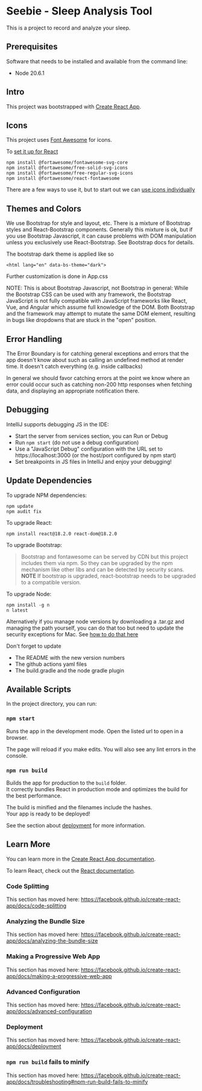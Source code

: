 # Seebie - Sleep Analysis Tool

This is a project to record and analyze your sleep.

## Prerequisites

Software that needs to be installed and available from the command line:

* Node 20.6.1


## Intro

This project was bootstrapped with [Create React App](https://github.com/facebook/create-react-app).

## Icons

This project uses [Font Awesome](https://fontawesome.com) for icons.

To [set it up for React](https://fontawesome.com/docs/web/use-with/react/)

    npm install @fortawesome/fontawesome-svg-core
    npm install @fortawesome/free-solid-svg-icons
    npm install @fortawesome/free-regular-svg-icons
    npm install @fortawesome/react-fontawesome

There are a few ways to use it, but to start out we can [use icons individually](https://fontawesome.com/docs/web/use-with/react/add-icons#add-individual-icons-explicitly)


## Themes and Colors

We use Bootstrap for style and layout, etc. There is a mixture of Bootstrap styles and React-Bootstrap components.
Generally this mixture is ok, but if you use Bootstrap Javascript, it can cause problems with DOM manipulation
unless you exclusively use React-Bootstrap. See Bootstrap docs for details.

The bootstrap dark theme is applied like so

    <html lang="en" data-bs-theme="dark">

Further customization is done in App.css

NOTE: This is about Bootstrap Javascript, not Bootstrap in general:
While the Bootstrap CSS can be used with any framework, 
the Bootstrap JavaScript is not fully compatible with JavaScript frameworks like 
React, Vue, and Angular which assume full knowledge of the DOM. Both Bootstrap 
and the framework may attempt to mutate the same DOM element, 
resulting in bugs like dropdowns that are stuck in the "open" position.



## Error Handling

The Error Boundary is for catching general exceptions and errors that the app doesn't know about
such as calling an undefined method at render time. It doesn't catch everything (e.g. inside callbacks)

In general we should favor catching errors at the point we know where an error could occur
such as catching non-200 http responses when fetching data, and displaying an appropriate notification there.

## Debugging

IntelliJ supports debugging JS in the IDE:
- Start the server from services section, you can Run or Debug
- Run `npm start` (do not use a debug configuration)
- Use a "JavaScript Debug" configuration with the URL set to https://localhost:3000
  (or the host/port configured by npm start)
- Set breakpoints in JS files in IntelliJ and enjoy your debugging!

## Update Dependencies

To upgrade NPM dependencies:

    npm update
    npm audit fix

To upgrade React: 

    npm install react@18.2.0 react-dom@18.2.0

To upgrade Bootstrap:

> Bootstrap and fontawesome can be served by CDN
but this project includes them via npm.
So they can be upgraded by the npm mechanism like other libs
and can be detected by security scans.
**NOTE** If bootstrap is upgraded, react-bootstrap needs to be upgraded to a compatible version.

To upgrade Node:

    npm install -g n
    n latest

Alternatively if you manage node versions by downloading a .tar.gz 
and managing the path yourself, you can do that too 
but need to update the security exceptions for Mac.
See [how to do that here](https://support.apple.com/guide/mac-help/apple-cant-check-app-for-malicious-software-mchleab3a043/mac)

Don't forget to update 
- The README with the new version numbers
- The github actions yaml files
- The build.gradle and the node gradle plugin


## Available Scripts

In the project directory, you can run:

### `npm start`

Runs the app in the development mode.
Open the listed url to open in a browser.

The page will reload if you make edits.
You will also see any lint errors in the console.

### `npm run build`

Builds the app for production to the `build` folder.<br />
It correctly bundles React in production mode and optimizes the build for the best performance.

The build is minified and the filenames include the hashes.<br />
Your app is ready to be deployed!

See the section about [deployment](https://facebook.github.io/create-react-app/docs/deployment) for more information.


## Learn More

You can learn more in the [Create React App documentation](https://facebook.github.io/create-react-app/docs/getting-started).

To learn React, check out the [React documentation](https://reactjs.org/).

### Code Splitting

This section has moved here: https://facebook.github.io/create-react-app/docs/code-splitting

### Analyzing the Bundle Size

This section has moved here: https://facebook.github.io/create-react-app/docs/analyzing-the-bundle-size

### Making a Progressive Web App

This section has moved here: https://facebook.github.io/create-react-app/docs/making-a-progressive-web-app

### Advanced Configuration

This section has moved here: https://facebook.github.io/create-react-app/docs/advanced-configuration

### Deployment

This section has moved here: https://facebook.github.io/create-react-app/docs/deployment

### `npm run build` fails to minify

This section has moved here: https://facebook.github.io/create-react-app/docs/troubleshooting#npm-run-build-fails-to-minify
